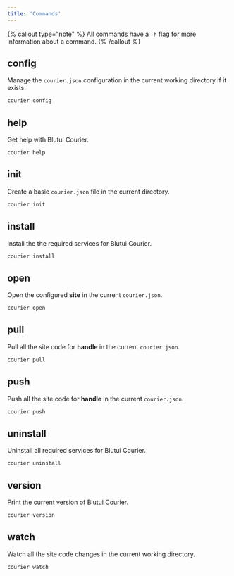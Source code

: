 ```yaml
---
title: 'Commands'
---
```


{% callout type="note" %}
All commands have a `-h` flag for more information about a command.
{% /callout %}

## config

Manage the `courier.json` configuration in the current working directory if it exists.

```bash
courier config
```

## help

Get help with Blutui Courier.

```bash
courier help
```

## init

Create a basic `courier.json` file in the current directory.

```bash
courier init
```

## install

Install the the required services for Blutui Courier.

```bash
courier install
```

## open

Open the configured **site** in the current `courier.json`.

```bash
courier open
```

## pull

Pull all the site code for **handle** in the current `courier.json`.

```bash
courier pull
```

## push

Push all the site code for **handle** in the current `courier.json`.

```bash
courier push
```

## uninstall

Uninstall all required services for Blutui Courier.

```bash
courier uninstall
```

## version

Print the current version of Blutui Courier.

```bash
courier version
```

## watch

Watch all the site code changes in the current working directory.

```bash
courier watch
```
